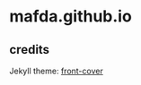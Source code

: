 # mafda.github.io

## credits

Jekyll theme: [front-cover](https://github.com/dashingcode/front-cover)